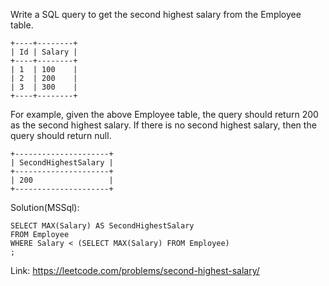 Write a SQL query to get the second highest salary from the Employee table.

```
+----+--------+
| Id | Salary |
+----+--------+
| 1  | 100    |
| 2  | 200    |
| 3  | 300    |
+----+--------+
```
For example, given the above Employee table, the query should return 200 as the second highest salary. If there is no second highest salary, then the query should return null.
```
+---------------------+
| SecondHighestSalary |
+---------------------+
| 200                 |
+---------------------+
```

Solution(MSSql):
```
SELECT MAX(Salary) AS SecondHighestSalary
FROM Employee
WHERE Salary < (SELECT MAX(Salary) FROM Employee)
;
```
Link: https://leetcode.com/problems/second-highest-salary/
